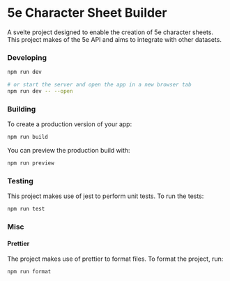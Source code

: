 # 5e Character Sheet Builder
A svelte project designed to enable the creation of 5e character sheets. This project makes of the 5e API and aims to integrate with other datasets.

### Developing

```bash
npm run dev

# or start the server and open the app in a new browser tab
npm run dev -- --open
```

### Building

To create a production version of your app:

```bash
npm run build
```

You can preview the production build with:

```bash
npm run preview
```

### Testing

This project makes use of jest to perform unit tests. To run the tests:

```bash
npm run test
```

### Misc

#### Prettier

The project makes use of prettier to format files. To format the project, run:

```bash
npm run format
```
